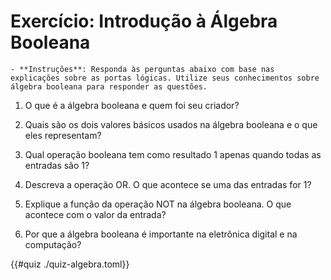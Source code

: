 # Exercício: Introdução à Álgebra Booleana

```admonish info
- **Instruções**: Responda às perguntas abaixo com base nas explicações sobre as portas lógicas. Utilize seus conhecimentos sobre álgebra booleana para responder as questões.
```

1. O que é a álgebra booleana e quem foi seu criador?

2. Quais são os dois valores básicos usados na álgebra booleana e o que eles representam?

3. Qual operação booleana tem como resultado 1 apenas quando todas as entradas são 1?

4. Descreva a operação OR. O que acontece se uma das entradas for 1?

5. Explique a função da operação NOT na álgebra booleana. O que acontece com o valor da entrada?

6. Por que a álgebra booleana é importante na eletrônica digital e na computação?

{{#quiz ./quiz-algebra.toml}}
